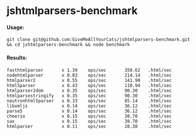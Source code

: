 # jshtmlparsers-benchmark

#### Usage:

`git clone git@github.com:GiveMeAllYourCats/jshtmlparsers-benchmark.git && cd jshtmlparsers-benchmark && node benchmark`

#### Results:

```
fasthtmlparser       x 1.39    ops/sec       358.62   .html/sec
nodehtmlparser       x 0.83    ops/sec       214.14   .html/sec
htmlparser2          x 0.55    ops/sec       141.90   .html/sec
html5parser          x 0.43    ops/sec       110.94   .html/sec
htmlparser2dom       x 0.35    ops/sec       90.30    .html/sec
htmlparsestringify   x 0.35    ops/sec       90.30    .html/sec
neutronhtml5parser   x 0.33    ops/sec       85.14    .html/sec
libxmljs             x 0.14    ops/sec       36.12    .html/sec
parse5               x 0.14    ops/sec       36.12    .html/sec
cheerio              x 0.15    ops/sec       38.70    .html/sec
sax                  x 0.15    ops/sec       38.70    .html/sec
htmlparser           x 0.11    ops/sec       28.38    .html/sec
```
